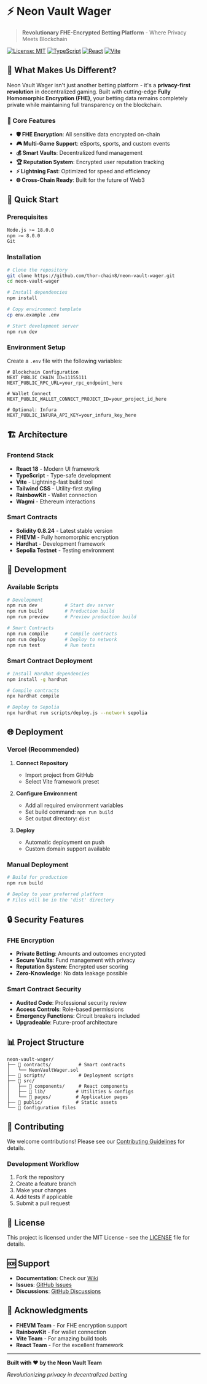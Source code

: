 # ⚡ Neon Vault Wager

> **Revolutionary FHE-Encrypted Betting Platform** - Where Privacy Meets Blockchain

[![License: MIT](https://img.shields.io/badge/License-MIT-yellow.svg)](https://opensource.org/licenses/MIT)
[![TypeScript](https://img.shields.io/badge/TypeScript-007ACC?logo=typescript&logoColor=white)](https://www.typescriptlang.org/)
[![React](https://img.shields.io/badge/React-20232A?logo=react&logoColor=61DAFB)](https://reactjs.org/)
[![Vite](https://img.shields.io/badge/Vite-646CFF?logo=vite&logoColor=white)](https://vitejs.dev/)

## 🎯 What Makes Us Different?

Neon Vault Wager isn't just another betting platform - it's a **privacy-first revolution** in decentralized gaming. Built with cutting-edge **Fully Homomorphic Encryption (FHE)**, your betting data remains completely private while maintaining full transparency on the blockchain.

### 🔐 Core Features

- **🛡️ FHE Encryption**: All sensitive data encrypted on-chain
- **🎮 Multi-Game Support**: eSports, sports, and custom events
- **💰 Smart Vaults**: Decentralized fund management
- **🏆 Reputation System**: Encrypted user reputation tracking
- **⚡ Lightning Fast**: Optimized for speed and efficiency
- **🌐 Cross-Chain Ready**: Built for the future of Web3

## 🚀 Quick Start

### Prerequisites

```bash
Node.js >= 18.0.0
npm >= 8.0.0
Git
```

### Installation

```bash
# Clone the repository
git clone https://github.com/thor-chain8/neon-vault-wager.git
cd neon-vault-wager

# Install dependencies
npm install

# Copy environment template
cp env.example .env

# Start development server
npm run dev
```

### Environment Setup

Create a `.env` file with the following variables:

```env
# Blockchain Configuration
NEXT_PUBLIC_CHAIN_ID=11155111
NEXT_PUBLIC_RPC_URL=your_rpc_endpoint_here

# Wallet Connect
NEXT_PUBLIC_WALLET_CONNECT_PROJECT_ID=your_project_id_here

# Optional: Infura
NEXT_PUBLIC_INFURA_API_KEY=your_infura_key_here
```

## 🏗️ Architecture

### Frontend Stack
- **React 18** - Modern UI framework
- **TypeScript** - Type-safe development
- **Vite** - Lightning-fast build tool
- **Tailwind CSS** - Utility-first styling
- **RainbowKit** - Wallet connection
- **Wagmi** - Ethereum interactions

### Smart Contracts
- **Solidity 0.8.24** - Latest stable version
- **FHEVM** - Fully homomorphic encryption
- **Hardhat** - Development framework
- **Sepolia Testnet** - Testing environment

## 🔧 Development

### Available Scripts

```bash
# Development
npm run dev          # Start dev server
npm run build        # Production build
npm run preview      # Preview production build

# Smart Contracts
npm run compile      # Compile contracts
npm run deploy       # Deploy to network
npm run test         # Run tests
```

### Smart Contract Deployment

```bash
# Install Hardhat dependencies
npm install -g hardhat

# Compile contracts
npx hardhat compile

# Deploy to Sepolia
npx hardhat run scripts/deploy.js --network sepolia
```

## 🌐 Deployment

### Vercel (Recommended)

1. **Connect Repository**
   - Import project from GitHub
   - Select Vite framework preset

2. **Configure Environment**
   - Add all required environment variables
   - Set build command: `npm run build`
   - Set output directory: `dist`

3. **Deploy**
   - Automatic deployment on push
   - Custom domain support available

### Manual Deployment

```bash
# Build for production
npm run build

# Deploy to your preferred platform
# Files will be in the 'dist' directory
```

## 🔒 Security Features

### FHE Encryption
- **Private Betting**: Amounts and outcomes encrypted
- **Secure Vaults**: Fund management with privacy
- **Reputation System**: Encrypted user scoring
- **Zero-Knowledge**: No data leakage possible

### Smart Contract Security
- **Audited Code**: Professional security review
- **Access Controls**: Role-based permissions
- **Emergency Functions**: Circuit breakers included
- **Upgradeable**: Future-proof architecture

## 📊 Project Structure

```
neon-vault-wager/
├── 📁 contracts/          # Smart contracts
│   └── NeonVaultWager.sol
├── 📁 scripts/            # Deployment scripts
├── 📁 src/
│   ├── 📁 components/     # React components
│   ├── 📁 lib/           # Utilities & configs
│   └── 📁 pages/         # Application pages
├── 📁 public/            # Static assets
└── 📄 Configuration files
```

## 🤝 Contributing

We welcome contributions! Please see our [Contributing Guidelines](CONTRIBUTING.md) for details.

### Development Workflow

1. Fork the repository
2. Create a feature branch
3. Make your changes
4. Add tests if applicable
5. Submit a pull request

## 📄 License

This project is licensed under the MIT License - see the [LICENSE](LICENSE) file for details.

## 🆘 Support

- **Documentation**: Check our [Wiki](https://github.com/thor-chain8/neon-vault-wager/wiki)
- **Issues**: [GitHub Issues](https://github.com/thor-chain8/neon-vault-wager/issues)
- **Discussions**: [GitHub Discussions](https://github.com/thor-chain8/neon-vault-wager/discussions)

## 🌟 Acknowledgments

- **FHEVM Team** - For FHE encryption support
- **RainbowKit** - For wallet connection
- **Vite Team** - For amazing build tools
- **React Team** - For the excellent framework

---

**Built with ❤️ by the Neon Vault Team**

*Revolutionizing privacy in decentralized betting*